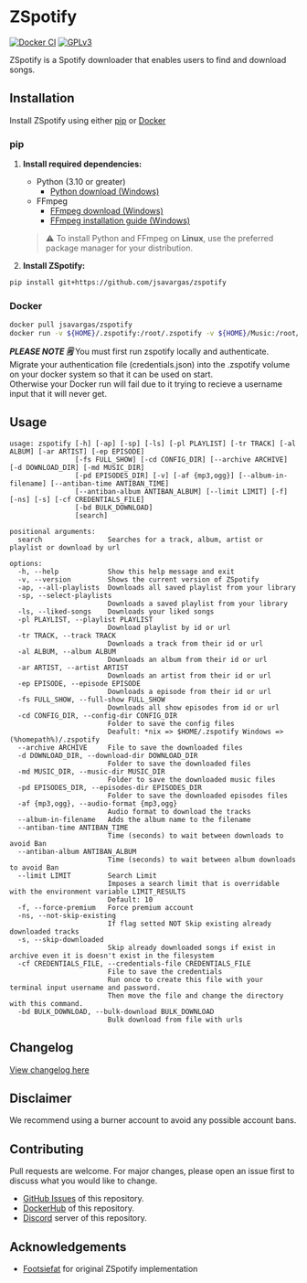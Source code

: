 # ZSpotify

[![Docker CI](https://github.com/jsavargas/zspotify/actions/workflows/docker-ci.yml/badge.svg)](https://github.com/jsavargas/zspotify/actions/workflows/docker-ci.yml)
[![GPLv3](https://img.shields.io/github/license/jsavargas/zspotify)](https://opensource.org/license/gpl-3-0)

ZSpotify is a Spotify downloader that enables users to find and download songs.


## Installation

Install ZSpotify using either [pip](#pip) or [Docker](#docker)

### pip

1. **Install required dependencies:**
    - Python (3.10 or greater)
        - [Python download (Windows)](https://www.python.org/downloads/)
    - FFmpeg
        - [FFmpeg download (Windows)](https://ffmpeg.org/download.html)
        - [FFmpeg installation guide (Windows)](https://www.wikihow.com/Install-FFmpeg-on-Windows)
   > :warning: To install Python and FFmpeg on **Linux**, use the preferred package manager for your distribution.

2. **Install ZSpotify:**

```bash
pip install git+https://github.com/jsavargas/zspotify
```

### Docker

```bash
docker pull jsavargas/zspotify
docker run -v ${HOME}/.zspotify:/root/.zspotify -v ${HOME}/Music:/root/Music -it jsavargas/zspotify
```
***PLEASE NOTE 🗒️***
You must first run zspotify locally and authenticate. Migrate your authentication file (credentials.json) into the .zspotify volume on your docker system so that it can be used on start.  
  Otherwise your Docker run will fail due to it trying to recieve a username input that it will never get.



## Usage

```
usage: zspotify [-h] [-ap] [-sp] [-ls] [-pl PLAYLIST] [-tr TRACK] [-al ALBUM] [-ar ARTIST] [-ep EPISODE]
                [-fs FULL_SHOW] [-cd CONFIG_DIR] [--archive ARCHIVE] [-d DOWNLOAD_DIR] [-md MUSIC_DIR]
                [-pd EPISODES_DIR] [-v] [-af {mp3,ogg}] [--album-in-filename] [--antiban-time ANTIBAN_TIME]
                [--antiban-album ANTIBAN_ALBUM] [--limit LIMIT] [-f] [-ns] [-s] [-cf CREDENTIALS_FILE]
                [-bd BULK_DOWNLOAD]
                [search]

positional arguments:
  search                Searches for a track, album, artist or playlist or download by url

options:
  -h, --help            Show this help message and exit
  -v, --version         Shows the current version of ZSpotify
  -ap, --all-playlists  Downloads all saved playlist from your library
  -sp, --select-playlists
                        Downloads a saved playlist from your library
  -ls, --liked-songs    Downloads your liked songs
  -pl PLAYLIST, --playlist PLAYLIST
                        Download playlist by id or url
  -tr TRACK, --track TRACK
                        Downloads a track from their id or url
  -al ALBUM, --album ALBUM
                        Downloads an album from their id or url
  -ar ARTIST, --artist ARTIST
                        Downloads an artist from their id or url
  -ep EPISODE, --episode EPISODE
                        Downloads a episode from their id or url
  -fs FULL_SHOW, --full-show FULL_SHOW
                        Downloads all show episodes from id or url
  -cd CONFIG_DIR, --config-dir CONFIG_DIR
                        Folder to save the config files  
                        Deafult: *nix => $HOME/.zspotify Windows => (%homepath%)/.zspotify
  --archive ARCHIVE     File to save the downloaded files
  -d DOWNLOAD_DIR, --download-dir DOWNLOAD_DIR
                        Folder to save the downloaded files
  -md MUSIC_DIR, --music-dir MUSIC_DIR
                        Folder to save the downloaded music files
  -pd EPISODES_DIR, --episodes-dir EPISODES_DIR
                        Folder to save the downloaded episodes files
  -af {mp3,ogg}, --audio-format {mp3,ogg}
                        Audio format to download the tracks
  --album-in-filename   Adds the album name to the filename
  --antiban-time ANTIBAN_TIME
                        Time (seconds) to wait between downloads to avoid Ban
  --antiban-album ANTIBAN_ALBUM
                        Time (seconds) to wait between album downloads to avoid Ban
  --limit LIMIT         Search Limit  
                        Imposes a search limit that is overridable with the environment variable LIMIT_RESULTS
                        Default: 10
  -f, --force-premium   Force premium account
  -ns, --not-skip-existing
                        If flag setted NOT Skip existing already downloaded tracks
  -s, --skip-downloaded
                        Skip already downloaded songs if exist in archive even it is doesn't exist in the filesystem
  -cf CREDENTIALS_FILE, --credentials-file CREDENTIALS_FILE
                        File to save the credentials  
                        Run once to create this file with your terminal input username and password.   
                        Then move the file and change the directory with this command.
  -bd BULK_DOWNLOAD, --bulk-download BULK_DOWNLOAD
                        Bulk download from file with urls
```

## Changelog

[View changelog here](https://github.com/jsavargas/zspotify/blob/master/CHANGELOG.md)

## Disclaimer

We recommend using a burner account to avoid any possible account bans.

## Contributing

Pull requests are welcome. For major changes, please open an issue first
to discuss what you would like to change.

- [GitHub Issues](https://github.com/jsavargas/zspotify/issues) of this repository.
- [DockerHub](https://hub.docker.com/r/jsavargas/zspotify) of this repository.
- [Discord](https://discord.gg/grCt4AufmC) server of this repository.

## Acknowledgements

- [Footsiefat](https://github.com/Footsiefat) for original ZSpotify implementation
